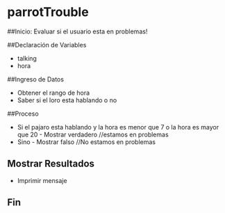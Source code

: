 # parrotTrouble

##Inicio: Evaluar si el usuario esta en problemas!

##Declaración de Variables

- talking
- hora

##Ingreso de Datos

- Obtener el rango de hora
- Saber si el loro esta hablando o no 

##Proceso

 - Si el pajaro esta hablando y la hora es menor que 7 o la hora es mayor que 20 
        - Mostrar verdadero //estamos en problemas
 - Sino 
        - Mostrar falso //No estamos en problemas

## Mostrar Resultados

- Imprimir mensaje

## Fin
